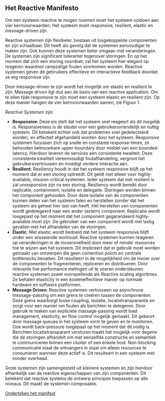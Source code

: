 Het Reactive Manifesto
----------------------

Om een systeem reactive te mogen noemen moet het systeem voldoen aan vier kernvoorwaarden. Het systeem moet responsive, resilient, elastic en message-driven zijn.

Reactive systemen zijn flexibeler, bestaan uit losgekoppelde componenten en zijn schaalbaar. Dit heeft als gevolg dat de systemen eenvoudiger te maken zijn. Ook kunnen deze systemen beter omgaan met veranderingen. De systemen zijn significant toleranter tegenover storingen. En op het moment dat zich een storing voordoet, zal het systeem hier elegant op reageren waardoor rampzalige fouten voorkomen worden. Reactive systemen geven de gebruikers effectieve en interactieve feedback doordat ze erg responsive zijn. 

Door message-driven te zijn wordt het mogelijk om elastic en resilient te zijn. Message driven ligt dus aan de basis van een reactive application. Om te allen tijde responsive te zijn moet een systeem elastic en resilient zijn. Op deze manier hangen de vier kernvoorwaarden samen, zie Figuur 1.

*Reactive Systemen zijn:*

* <a name="Responsive"></a>**Responsive**: Deze eis stelt dat het systeem snel reageert als dit mogelijk is. Responsiveness is de sleutel voor een gebruikersvriendelijk en nuttig systeem. Dit betekent echter ook dat problemen snel gedetecteerd  worden, en effectief afgehandeld worden door het systeem. Responsive systemen focussen zich op snelle en constante response-times, ze behouden betrouwbare upper-boundary door middel van een bounded-latency. Hierdoor leveren de services een consistente kwaliteit. Deze consistente kwaliteit vereenvoudigt foutafhandeling, vergroot het gebruikersvertrouwen en moedigt verdere interactie aan.
* <a name="Resilient"></a>**Resilient**: Resiliency houdt in dat het systeem responsive blijft op het moment dat er een storing optreedt. Dit geldt niet alleen voor highly-available, mission-critical systemen. Ieder systeem dat niet resilient is zal unresponsive zijn na een storing. Resiliency wordt bereikt door replicatie, containment, isolatie en delegatie. Storingen worden binnen het component gehouden. Door deze isolatie van de componenten kunnen delen van het systeem falen en herstellen zonder dat het systeem als geheel hier last van heeft. Het herstellen van componenten wordt gedelegeerd naar een ander (extern) component. Replicatie wordt toegepast op het moment dat het component gegarandeerd highly-available moet zijn. De gebruiker van een component wordt niet lastig gevallen met het afhandelen van de storingen. 
* <a name="Elastic"></a>**Elastic**: Met elastic wordt bedoeld dat het systeem responsive blijft onder een wisselende workload. Reactive systemen kunnen reageren op veranderingen in de invoersnelheid door meer of minder resources toe te wijzen aan het systeem. Dit impliceert dat er gebruik moet worden gemaakt van ontwerpen die geen contention points en centrale bottlenecks bevatten. Dit resulteert in de mogelijkheid om de invoer over de componenten te fragmenteren, repliceren en distribueren. Door relevante live performance metingen uit te voeren ondersteunen reactive systemen zowel voorspellende als Reactive scaling algoritmes. Ze behalen elasticity in een kosteneffectieve manier op normale hardware en software platformen.
* <a name="Message-Driven"></a>**Message Driven**: Reactive systemen vertrouwen op asynchrone message-passing om een grens te creëren tussen de componenten. Deze grens waarborgt loose coupling, isolatie, locatietransparantie en zorgt voor een manier om fouten als berichten te delegeren. Door gebruik te maken van expliciete massage-passing wordt load management, elasticity, en flow control mogelijk gemaakt. Dit gebeurt door message queues in het systeem vorm te geven en te monitoren. Ook wordt back-pressure toegepast op het moment dat dit nodig is. Berichten locatietransparant versturen maakt het mogelijk voor degene die de storingen afhandelt om met eenzelfde constructie en semantiek te communiceren binnen een cluster of een enkele host. Non-blocking communicatie staat de ontvangers in staat om alleen resources te consumeren wanneer deze actief is. Dit resulteert in een systeem met minder overhead.  
  
Grote systemen zijn samengesteld uit kleinere systemen en zijn hierdoor afhankelijk van de reactive eigenschappen van zijn componenten. Dit betekent dat reactive systems de ontwerp principes toepassen op alle niveaus. Dit maakt de systemen composable.

[Onderteken het manifest](http://www.reactivemanifesto.org/#sign-button)